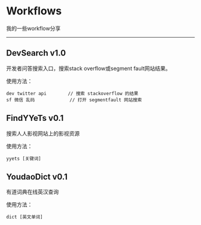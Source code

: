 Workflows
===

我的一些workflow分享

---

DevSearch v1.0
---
开发者问答搜索入口，搜索stack overflow或segment fault网站结果。

使用方法：

    dev twitter api        // 搜索 stackoverflow 的结果
    sf 微信 乱码             // 打开 segmentfault 网站搜索
    
FindYYeTs v0.1
---
搜索人人影视网站上的影视资源

使用方法：

    yyets [关键词]

YoudaoDict v0.1
---
有道词典在线英汉查询

使用方法：

    dict [英文单词]
    